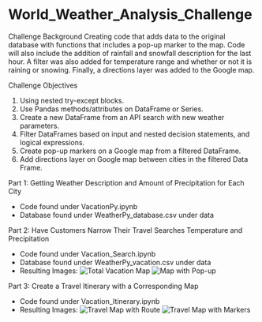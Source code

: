 # World_Weather_Analysis_Challenge

Challenge Background
  Creating code that adds data to the original database with functions that includes a pop-up marker to the map.
  Code will also include the addition of rainfall and snowfall description for the last hour.
  A filter was also added for temperature range and whether or not it is raining or snowing.
  Finally, a directions layer was added to the Google map.
  
Challenge Objectives
  1. Using nested try-except blocks.
  2. Use Pandas methods/attributes on DataFrame or Series.
  3. Create a new DataFrame from an API search with new weather parameters.
  4. Filter DataFrames based on input and nested decision statements, and logical expressions.
  5. Create pop-up markers on a Google map from a filtered DataFrame.
  6. Add directions layer on Google map between cities in the filtered Data Frame.
  
Part 1:
  Getting Weather Description and Amount of Precipitation for Each City
  - Code found under VacationPy.ipynb
  - Database found under WeatherPy_database.csv under data
  
Part 2:
  Have Customers Narrow Their Travel Searches Temperature and Precipitation
  - Code found under Vacation_Search.ipynb
  - Database found under WeatherPy_vacation.csv under data
  - Resulting Images:
    ![Total Vacation Map](WeatherPy_Vacation_Map.PNG)
    ![Map with Pop-up](WeatherPy_Vacation_Map_PopUp.PNG)
    
Part 3:
  Create a Travel Itinerary with a Corresponding Map
  - Code found under Vacation_Itinerary.ipynb
  - Resulting Images:
   ![Travel Map with Route](WeatherPy_Travel_Map.PNG)
   ![Travel Map with Markers](WeatherPy_Vacation_Map_PopUp.PNG)
  
